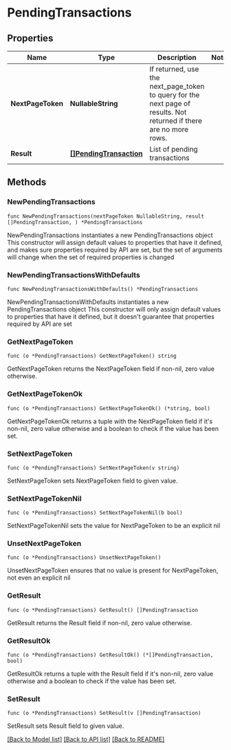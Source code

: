 # PendingTransactions

## Properties

Name | Type | Description | Notes
------------ | ------------- | ------------- | -------------
**NextPageToken** | **NullableString** | If returned, use the next_page_token to query for the next page of results. Not returned if there are no more rows. | 
**Result** | [**[]PendingTransaction**](PendingTransaction.md) | List of pending transactions | 

## Methods

### NewPendingTransactions

`func NewPendingTransactions(nextPageToken NullableString, result []PendingTransaction, ) *PendingTransactions`

NewPendingTransactions instantiates a new PendingTransactions object
This constructor will assign default values to properties that have it defined,
and makes sure properties required by API are set, but the set of arguments
will change when the set of required properties is changed

### NewPendingTransactionsWithDefaults

`func NewPendingTransactionsWithDefaults() *PendingTransactions`

NewPendingTransactionsWithDefaults instantiates a new PendingTransactions object
This constructor will only assign default values to properties that have it defined,
but it doesn't guarantee that properties required by API are set

### GetNextPageToken

`func (o *PendingTransactions) GetNextPageToken() string`

GetNextPageToken returns the NextPageToken field if non-nil, zero value otherwise.

### GetNextPageTokenOk

`func (o *PendingTransactions) GetNextPageTokenOk() (*string, bool)`

GetNextPageTokenOk returns a tuple with the NextPageToken field if it's non-nil, zero value otherwise
and a boolean to check if the value has been set.

### SetNextPageToken

`func (o *PendingTransactions) SetNextPageToken(v string)`

SetNextPageToken sets NextPageToken field to given value.


### SetNextPageTokenNil

`func (o *PendingTransactions) SetNextPageTokenNil(b bool)`

 SetNextPageTokenNil sets the value for NextPageToken to be an explicit nil

### UnsetNextPageToken
`func (o *PendingTransactions) UnsetNextPageToken()`

UnsetNextPageToken ensures that no value is present for NextPageToken, not even an explicit nil
### GetResult

`func (o *PendingTransactions) GetResult() []PendingTransaction`

GetResult returns the Result field if non-nil, zero value otherwise.

### GetResultOk

`func (o *PendingTransactions) GetResultOk() (*[]PendingTransaction, bool)`

GetResultOk returns a tuple with the Result field if it's non-nil, zero value otherwise
and a boolean to check if the value has been set.

### SetResult

`func (o *PendingTransactions) SetResult(v []PendingTransaction)`

SetResult sets Result field to given value.



[[Back to Model list]](../README.md#documentation-for-models) [[Back to API list]](../README.md#documentation-for-api-endpoints) [[Back to README]](../README.md)


